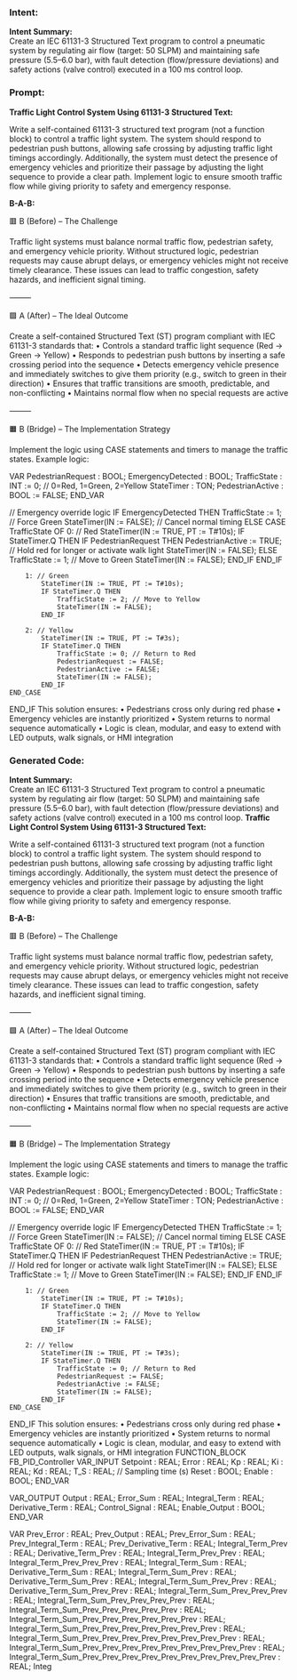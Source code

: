 ### Intent:
**Intent Summary:**  
Create an IEC 61131-3 Structured Text program to control a pneumatic system by regulating air flow (target: 50 SLPM) and maintaining safe pressure (5.5–6.0 bar), with fault detection (flow/pressure deviations) and safety actions (valve control) executed in a 100 ms control loop.

### Prompt:
**Traffic Light Control System Using 61131-3 Structured Text:**

Write a self-contained 61131-3 structured text program (not a function block) to control a traffic light system. The system should respond to pedestrian push buttons, allowing safe crossing by adjusting traffic light timings accordingly. Additionally, the system must detect the presence of emergency vehicles and prioritize their passage by adjusting the light sequence to provide a clear path. Implement logic to ensure smooth traffic flow while giving priority to safety and emergency response.

**B-A-B:**

🟥 B (Before) – The Challenge

Traffic light systems must balance normal traffic flow, pedestrian safety, and emergency vehicle priority. Without structured logic, pedestrian requests may cause abrupt delays, or emergency vehicles might not receive timely clearance. These issues can lead to traffic congestion, safety hazards, and inefficient signal timing.

⸻

🟩 A (After) – The Ideal Outcome

Create a self-contained Structured Text (ST) program compliant with IEC 61131-3 standards that:
	•	Controls a standard traffic light sequence (Red → Green → Yellow)
	•	Responds to pedestrian push buttons by inserting a safe crossing period into the sequence
	•	Detects emergency vehicle presence and immediately switches to give them priority (e.g., switch to green in their direction)
	•	Ensures that traffic transitions are smooth, predictable, and non-conflicting
	•	Maintains normal flow when no special requests are active

⸻

🟧 B (Bridge) – The Implementation Strategy

Implement the logic using CASE statements and timers to manage the traffic states. Example logic:

VAR
    PedestrianRequest : BOOL;
    EmergencyDetected : BOOL;
    TrafficState : INT := 0;         // 0=Red, 1=Green, 2=Yellow
    StateTimer : TON;
    PedestrianActive : BOOL := FALSE;
END_VAR

// Emergency override logic
IF EmergencyDetected THEN
    TrafficState := 1; // Force Green
    StateTimer(IN := FALSE); // Cancel normal timing
ELSE
    CASE TrafficState OF
        0: // Red
            StateTimer(IN := TRUE, PT := T#10s);
            IF StateTimer.Q THEN
                IF PedestrianRequest THEN
                    PedestrianActive := TRUE;
                    // Hold red for longer or activate walk light
                    StateTimer(IN := FALSE);
                ELSE
                    TrafficState := 1; // Move to Green
                    StateTimer(IN := FALSE);
                END_IF
            END_IF

        1: // Green
            StateTimer(IN := TRUE, PT := T#10s);
            IF StateTimer.Q THEN
                TrafficState := 2; // Move to Yellow
                StateTimer(IN := FALSE);
            END_IF

        2: // Yellow
            StateTimer(IN := TRUE, PT := T#3s);
            IF StateTimer.Q THEN
                TrafficState := 0; // Return to Red
                PedestrianRequest := FALSE;
                PedestrianActive := FALSE;
                StateTimer(IN := FALSE);
            END_IF
    END_CASE
END_IF
This solution ensures:
	•	Pedestrians cross only during red phase
	•	Emergency vehicles are instantly prioritized
	•	System returns to normal sequence automatically
	•	Logic is clean, modular, and easy to extend with LED outputs, walk signals, or HMI integration

### Generated Code:
**Intent Summary:**  
Create an IEC 61131-3 Structured Text program to control a pneumatic system by regulating air flow (target: 50 SLPM) and maintaining safe pressure (5.5–6.0 bar), with fault detection (flow/pressure deviations) and safety actions (valve control) executed in a 100 ms control loop.
**Traffic Light Control System Using 61131-3 Structured Text:**

Write a self-contained 61131-3 structured text program (not a function block) to control a traffic light system. The system should respond to pedestrian push buttons, allowing safe crossing by adjusting traffic light timings accordingly. Additionally, the system must detect the presence of emergency vehicles and prioritize their passage by adjusting the light sequence to provide a clear path. Implement logic to ensure smooth traffic flow while giving priority to safety and emergency response.

**B-A-B:**

🟥 B (Before) – The Challenge

Traffic light systems must balance normal traffic flow, pedestrian safety, and emergency vehicle priority. Without structured logic, pedestrian requests may cause abrupt delays, or emergency vehicles might not receive timely clearance. These issues can lead to traffic congestion, safety hazards, and inefficient signal timing.

⸻

🟩 A (After) – The Ideal Outcome

Create a self-contained Structured Text (ST) program compliant with IEC 61131-3 standards that:
	•	Controls a standard traffic light sequence (Red → Green → Yellow)
	•	Responds to pedestrian push buttons by inserting a safe crossing period into the sequence
	•	Detects emergency vehicle presence and immediately switches to give them priority (e.g., switch to green in their direction)
	•	Ensures that traffic transitions are smooth, predictable, and non-conflicting
	•	Maintains normal flow when no special requests are active

⸻

🟧 B (Bridge) – The Implementation Strategy

Implement the logic using CASE statements and timers to manage the traffic states. Example logic:

VAR
    PedestrianRequest : BOOL;
    EmergencyDetected : BOOL;
    TrafficState : INT := 0;         // 0=Red, 1=Green, 2=Yellow
    StateTimer : TON;
    PedestrianActive : BOOL := FALSE;
END_VAR

// Emergency override logic
IF EmergencyDetected THEN
    TrafficState := 1; // Force Green
    StateTimer(IN := FALSE); // Cancel normal timing
ELSE
    CASE TrafficState OF
        0: // Red
            StateTimer(IN := TRUE, PT := T#10s);
            IF StateTimer.Q THEN
                IF PedestrianRequest THEN
                    PedestrianActive := TRUE;
                    // Hold red for longer or activate walk light
                    StateTimer(IN := FALSE);
                ELSE
                    TrafficState := 1; // Move to Green
                    StateTimer(IN := FALSE);
                END_IF
            END_IF

        1: // Green
            StateTimer(IN := TRUE, PT := T#10s);
            IF StateTimer.Q THEN
                TrafficState := 2; // Move to Yellow
                StateTimer(IN := FALSE);
            END_IF

        2: // Yellow
            StateTimer(IN := TRUE, PT := T#3s);
            IF StateTimer.Q THEN
                TrafficState := 0; // Return to Red
                PedestrianRequest := FALSE;
                PedestrianActive := FALSE;
                StateTimer(IN := FALSE);
            END_IF
    END_CASE
END_IF
This solution ensures:
	•	Pedestrians cross only during red phase
	•	Emergency vehicles are instantly prioritized
	•	System returns to normal sequence automatically
	•	Logic is clean, modular, and easy to extend with LED outputs, walk signals, or HMI integration
FUNCTION_BLOCK FB_PID_Controller
VAR_INPUT
    Setpoint : REAL;
    Error : REAL;
    Kp : REAL;
    Ki : REAL;
    Kd : REAL;
    T_S : REAL; // Sampling time (s)
    Reset : BOOL;
    Enable : BOOL;
END_VAR

VAR_OUTPUT
    Output : REAL;
    Error_Sum : REAL;
    Integral_Term : REAL;
    Derivative_Term : REAL;
    Control_Signal : REAL;
    Enable_Output : BOOL;
END_VAR

VAR
    Prev_Error : REAL;
    Prev_Output : REAL;
    Prev_Error_Sum : REAL;
    Prev_Integral_Term : REAL;
    Prev_Derivative_Term : REAL;
    Integral_Term_Prev : REAL;
    Derivative_Term_Prev : REAL;
    Integral_Term_Prev_Prev : REAL;
    Integral_Term_Prev_Prev_Prev : REAL;
    Integral_Term_Sum : REAL;
    Derivative_Term_Sum : REAL;
    Integral_Term_Sum_Prev : REAL;
    Derivative_Term_Sum_Prev : REAL;
    Integral_Term_Sum_Prev_Prev : REAL;
    Derivative_Term_Sum_Prev_Prev : REAL;
    Integral_Term_Sum_Prev_Prev_Prev : REAL;
    Integral_Term_Sum_Prev_Prev_Prev_Prev : REAL;
    Integral_Term_Sum_Prev_Prev_Prev_Prev_Prev : REAL;
    Integral_Term_Sum_Prev_Prev_Prev_Prev_Prev_Prev : REAL;
    Integral_Term_Sum_Prev_Prev_Prev_Prev_Prev_Prev_Prev : REAL;
    Integral_Term_Sum_Prev_Prev_Prev_Prev_Prev_Prev_Prev_Prev : REAL;
    Integral_Term_Sum_Prev_Prev_Prev_Prev_Prev_Prev_Prev_Prev_Prev : REAL;
    Integral_Term_Sum_Prev_Prev_Prev_Prev_Prev_Prev_Prev_Prev_Prev_Prev : REAL;
    Integ
